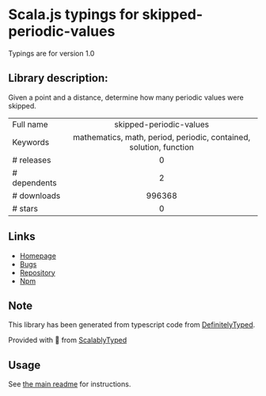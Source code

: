 
# Scala.js typings for skipped-periodic-values

Typings are for version 1.0

## Library description:
Given a point and a distance, determine how many periodic values were skipped.

|                    |                 |
| ------------------ | :-------------: |
| Full name          | skipped-periodic-values |
| Keywords           | mathematics, math, period, periodic, contained, solution, function |
| # releases         | 0 |
| # dependents       | 2 |
| # downloads        | 996368 |
| # stars            | 0 |

## Links
- [Homepage](https://github.com/jmeas/skipped-periodic-values.js)
- [Bugs](https://github.com/jmeas/skipped-periodic-values.js/issues)
- [Repository](https://github.com/jmeas/skipped-periodic-values.js)
- [Npm](https://www.npmjs.com/package/skipped-periodic-values)
    


## Note
This library has been generated from typescript code from [DefinitelyTyped](https://definitelytyped.org).

Provided with :purple_heart: from [ScalablyTyped](https://github.com/oyvindberg/ScalablyTyped)

## Usage
See [the main readme](../../readme.md) for instructions.


